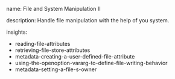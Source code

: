 name: File and System Manipulation II

description: Handle file manipulation with the help of you system.

insights:

- reading-file-attributes
- retrieving-file-store-attributes
- metadata-creating-a-user-defined-file-attribute
- using-the-openoption-vararg-to-define-file-writing-behavior
- metadata-setting-a-file-s-owner
